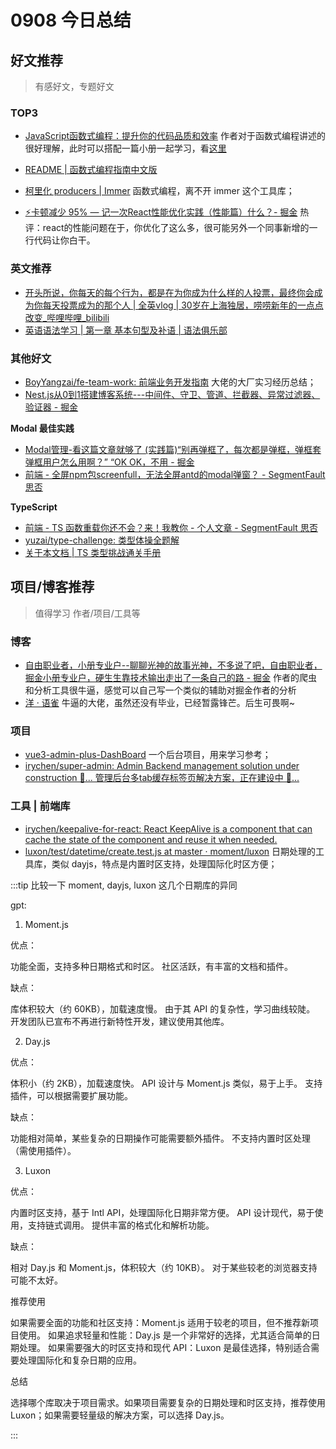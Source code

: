 
# 0908 今日总结
 
## 好文推荐
> 有感好文，专题好文

### TOP3

- [JavaScript函数式编程：提升你的代码品质和效率](https://juejin.cn/post/7360879591235649570) 作者对于函数式编程讲述的很好理解，此时可以搭配一篇小册一起学习，看[这里](https://juejin.cn/book/7173591403639865377?enter_from=course_center&utm_source=course_center)
- [README | 函数式编程指南中文版](https://llh911001.gitbook.io/mostly-adequate-guide-chinese)
- [柯里化 producers | Immer](https://immerjs.github.io/immer/zh-CN/curried-produce) 函数式编程，离不开 immer 这个工具库；

- [⚡️卡顿减少 95% — 记一次React性能优化实践（性能篇）什么？- 掘金](https://juejin.cn/post/7314493192187265074) 热评：react的性能问题在于，你优化了这么多，很可能另外一个同事新增的一行代码让你白干。


### 英文推荐

- [开头所说，你每天的每个行为，都是在为你成为什么样的人投票，最终你会成为你每天投票成为的那个人 | 全英vlog | 30岁在上海独居，唠唠新年的一点点改变_哔哩哔哩_bilibili](https://www.bilibili.com/video/BV1nj421d7MK/?spm_id_from=333.999.0.0&vd_source=97ca2403e645c8e1787c35d7a06f7d45)
- [英语语法学习 | 第一章 基本句型及补语 | 语法俱乐部](https://llwslc.github.io/grammar-club/content/Chapter01.html#test)

### 其他好文

- [BoyYangzai/fe-team-work: 前端业务开发指南](https://github.com/BoyYangzai/fe-team-work) 大佬的大厂实习经历总结；
- [Nest.js从0到1搭建博客系统---中间件、守卫、管道、拦截器、异常过滤器、验证器 - 掘金](https://juejin.cn/post/7315720126988435471)



**Modal 最佳实践**


- [Modal管理-看这篇文章就够了 (实践篇)“别再弹框了，每次都是弹框，弹框套弹框用户怎么用啊？” “OK OK，不用 - 掘金](https://juejin.cn/post/7315231440777707558)
- [前端 - 全屏npm包screenfull，无法全屏antd的modal弹窗？ - SegmentFault 思否](https://segmentfault.com/q/1010000042534958) 

**TypeScript**


- [前端 - TS 函数重载你还不会？来！我教你 - 个人文章 - SegmentFault 思否](https://segmentfault.com/a/1190000043273946)
- [yuzai/type-challenge: 类型体操全题解](https://github.com/yuzai/type-challenge/tree/main)
- [关于本文档 | TS 类型挑战通关手册](https://blog.maxiaobo.com.cn/type-challenge/dist/)





## 项目/博客推荐
> 值得学习 作者/项目/工具等

### 博客

- [自由职业者，小册专业户--聊聊光神的故事光神，不多说了吧，自由职业者，掘金小册专业户，硬生生靠技术输出走出了一条自己的路 - 掘金](https://juejin.cn/post/7413255139890593827) 作者的爬虫和分析工具很牛逼，感觉可以自己写一个类似的辅助对掘金作者的分析
- [洋 · 语雀](https://www.yuque.com/boyyang) 牛逼的大佬，虽然还没有毕业，已经暂露锋芒。后生可畏啊~

### 项目

- [vue3-admin-plus-DashBoard](https://github.jzfai.top/vue3-admin-plus/#/index) 一个后台项目，用来学习参考；
- [irychen/super-admin: Admin Backend management solution under construction 🔨... 管理后台多tab缓存标签页解决方案，正在建设中 🔨...](https://github.com/irychen/super-admin)

### 工具 | 前端库

- [irychen/keepalive-for-react: React KeepAlive is a component that can cache the state of the component and reuse it when needed.](https://github.com/irychen/keepalive-for-react)
- [luxon/test/datetime/create.test.js at master · moment/luxon](https://github.com/moment/luxon/blob/master/test/datetime/create.test.js) 日期处理的工具库，类似 dayjs，特点是内置时区支持，处理国际化时区方便；


:::tip 比较一下 moment, dayjs, luxon 这几个日期库的异同

gpt:


1. Moment.js

优点：

功能全面，支持多种日期格式和时区。
社区活跃，有丰富的文档和插件。

缺点：

库体积较大（约 60KB），加载速度慢。
由于其 API 的复杂性，学习曲线较陡。
开发团队已宣布不再进行新特性开发，建议使用其他库。


2. Day.js

优点：

体积小（约 2KB），加载速度快。
API 设计与 Moment.js 类似，易于上手。
支持插件，可以根据需要扩展功能。

缺点：

功能相对简单，某些复杂的日期操作可能需要额外插件。
不支持内置时区处理（需使用插件）。

3. Luxon

优点：

内置时区支持，基于 Intl API，处理国际化日期非常方便。
API 设计现代，易于使用，支持链式调用。
提供丰富的格式化和解析功能。

缺点：

相对 Day.js 和 Moment.js，体积较大（约 10KB）。
对于某些较老的浏览器支持可能不太好。


推荐使用


如果需要全面的功能和社区支持：Moment.js 适用于较老的项目，但不推荐新项目使用。
如果追求轻量和性能：Day.js 是一个非常好的选择，尤其适合简单的日期处理。
如果需要强大的时区支持和现代 API：Luxon 是最佳选择，特别适合需要处理国际化和复杂日期的应用。


总结


选择哪个库取决于项目需求。如果项目需要复杂的日期处理和时区支持，推荐使用 Luxon；如果需要轻量级的解决方案，可以选择 Day.js。


:::